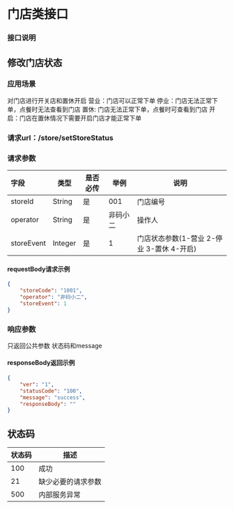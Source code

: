 # 门店类接口

### 接口说明

## 修改门店状态

### 应用场景

对门店进行开关店和置休开启
营业：门店可以正常下单
停业：门店无法正常下单，点餐时无法查看到门店
置休: 门店无法正常下单，点餐时可查看到门店
开启：门店在置休情况下需要开启门店才能正常下单

### 请求url：/store/setStoreStatus

### 请求参数

| 字段      | 类型   | 是否必传 | 举例               | 说明   |
| :-------- | ------ | -------- | ------------------ | ------ |
| storeId | String | 是       | 001               | 门店编号 |
| operator  | String | 是       | 非码小二 | 操作人 |
| storeEvent  | Integer | 是       | 1 | 门店状态参数(1-营业 2-停业 3-置休 4-开启) |


#### requestBody请求示例

```json
{
	"storeCode": "1001",
	"operator": "非码小二",
    "storeEvent": 1
}
```

### 响应参数

只返回公共参数 状态码和message

#### responseBody返回示例

```json
{
    "ver": "1",
    "statusCode": "100",
    "message": "success",
    "responseBody": ""
}
```


## 状态码

|  状态码   |  描述 |
| -------|  ----|
|100|成功|
|21|缺少必要的请求参数|
|500|内部服务异常|


